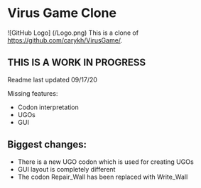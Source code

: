 # Virus Game Clone
![GitHub Logo] (/Logo.png)
This is a clone of https://github.com/carykh/VirusGame/.

## THIS IS A WORK IN PROGRESS
Readme last updated 09/17/20

Missing features:
- Codon interpretation
- UGOs
- GUI

## Biggest changes:
- There is a new UGO codon which is used for creating UGOs
- GUI layout is completely different
- The codon Repair_Wall has been replaced with Write_Wall
